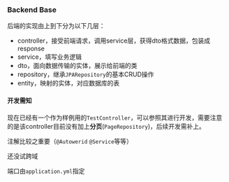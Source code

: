 ### Backend Base

后端的实现由上到下分为以下几层：

- controller，接受前端请求，调用service层，获得dto格式数据，包装成response
- service，填写业务逻辑
- dto，面向数据传输的实体，展示给前端的类
- repository，继承`JPARepository`的基本CRUD操作
- entity，映射的实体，对应数据库的表



#### 开发需知

现在已经有一个作为样例用的`TestController`，可以参照其进行开发，需要注意的是该controller目前没有加上**分页**(`PageRepository`)，后续开发需补上。

注解比较之重要（`@Autowerid` `@Service`等等）

还没试跨域

端口由`application.yml`指定